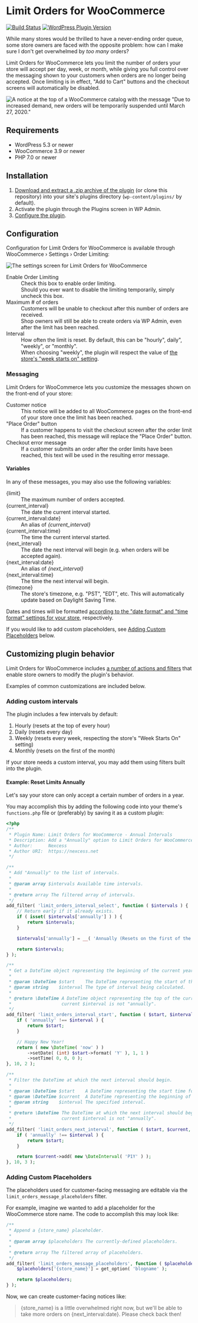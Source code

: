 # Limit Orders for WooCommerce

[![Build Status](https://travis-ci.org/nexcess/limit-orders.svg?branch=develop)](https://travis-ci.org/nexcess/limit-orders)
[![WordPress Plugin Version](https://img.shields.io/wordpress/plugin/v/limit-orders)](https://wordpress.org/plugins/limit-orders)

While many stores would be thrilled to have a never-ending order queue, some store owners are faced with the opposite problem: how can I make sure I don't get overwhelmed by _too many_ orders?

Limit Orders for WooCommerce lets you limit the number of orders your store will accept per day, week, or month, while giving you full control over the messaging shown to your customers when orders are no longer being accepted. Once limiting is in effect, "Add to Cart" buttons and the checkout screens will automatically be disabled.

![A notice at the top of a WooCommerce catalog with the message "Due to increased demand, new orders will be temporarily suspended until March 27, 2020."](.wordpress-org/screenshot-2.png)

## Requirements

* WordPress 5.3 or newer
* WooCommerce 3.9 or newer
* PHP 7.0 or newer

## Installation

1. [Download and extract a .zip archive of the plugin](https://github.com/nexcess/limit-orders/archive/master.zip) (or clone this repository) into your site's plugins directory (`wp-content/plugins/` by default).
2. Activate the plugin through the Plugins screen in WP Admin.
3. [Configure the plugin](#Configuration).

## Configuration

Configuration for Limit Orders for WooCommerce is available through WooCommerce &rsaquo; Settings &rsaquo; Order Limiting:

![The settings screen for Limit Orders for WooCommerce](.wordpress-org/screenshot-1.png)

<dl>
	<dt>Enable Order Limiting</dt>
	<dd>Check this box to enable order limiting.</dd>
	<dd>Should you ever want to disable the limiting temporarily, simply uncheck this box.</dd>
	<dt>Maximum # of orders</dt>
	<dd>Customers will be unable to checkout after this number of orders are received.</dd>
	<dd>Shop owners will still be able to create orders via WP Admin, even after the limit has been reached.</dd>
	<dt>Interval</dt>
	<dd>How often the limit is reset. By default, this can be "hourly", daily", "weekly", or "monthly".</dd>
	<dd>When choosing "weekly", the plugin will respect the value of <a href="https://wordpress.org/support/article/settings-general-screen/#week-starts-on">the store's "week starts on" setting</a>.</dd>
</dl>

### Messaging

Limit Orders for WooCommerce lets you customize the messages shown on the front-end of your store:

<dl>
	<dt>Customer notice</dt>
	<dd>This notice will be added to all WooCommerce pages on the front-end of your store once the limit has been reached.</dd>
	<dt>"Place Order" button</dt>
	<dd>If a customer happens to visit the checkout screen after the order limit has been reached, this message will replace the "Place Order" button.</dd>
	<dt>Checkout error message</dt>
	<dd>If a customer submits an order after the order limits have been reached, this text will be used in the resulting error message.</dd>
</dl>

#### Variables

In any of these messages, you may also use the following variables:

<dl>
	<dt>{limit}</dt>
	<dd>The maximum number of orders accepted.</dd>
	<dt>{current_interval}</dt>
	<dd>The date the current interval started.</dd>
	<dt>{current_interval:date}</dt>
	<dd>An alias of <var>{current_interval}</var></dd>
	<dt>{current_interval:time}</dt>
	<dd>The time the current interval started.</dd>
	<dt>{next_interval}</dt>
	<dd>The date the next interval will begin (e.g. when orders will be accepted again).</dd>
	<dt>{next_interval:date}</dt>
	<dd>An alias of <var>{next_interval}</var></dd>
	<dt>{next_interval:time}</dt>
	<dd>The time the next interval will begin.</dd>
	<dt>{timezone}</dt>
	<dd>The store's timezone, e.g. "PST", "EDT", etc. This will automatically update based on Daylight Saving Time.</dd>
</dl>

Dates and times will be formatted [according to the "date format" and "time format" settings for your store](https://wordpress.org/support/article/settings-general-screen/#date-format), respectively.

If you would like to add custom placeholders, see [Adding Custom Placeholders](#adding-custom-placeholders) below.

## Customizing plugin behavior

Limit Orders for WooCommerce includes [a number of actions and filters](https://codex.wordpress.org/Plugin_API) that enable store owners to modify the plugin's behavior.

Examples of common customizations are included below.

### Adding custom intervals

The plugin includes a few intervals by default:

1. Hourly (resets at the top of every hour)
1. Daily (resets every day)
1. Weekly (resets every week, respecting the store's "Week Starts On" setting)
1. Monthly (resets on the first of the month)

If your store needs a custom interval, you may add them using filters built into the plugin.

#### Example: Reset Limits Annually

Let's say your store can only accept a certain number of orders in a year.

You may accomplish this by adding the following code into your theme's `functions.php` file or (preferably) by saving it as a custom plugin:

```php
<?php
/**
 * Plugin Name: Limit Orders for WooCommerce - Annual Intervals
 * Description: Add a "Annually" option to Limit Orders for WooCommerce.
 * Author:      Nexcess
 * Author URI:  https://nexcess.net
 */

/**
 * Add "Annually" to the list of intervals.
 *
 * @param array $intervals Available time intervals.
 *
 * @return array The filtered array of intervals.
 */
add_filter( 'limit_orders_interval_select', function ( $intervals ) {
	// Return early if it already exists.
	if ( isset( $intervals['annually'] ) ) {
		return $intervals;
	}

	$intervals['annually'] = __( 'Annually (Resets on the first of the year)', 'limit-orders' );

	return $intervals;
} );

/**
 * Get a DateTime object representing the beginning of the current year.
 *
 * @param \DateTime $start    The DateTime representing the start of the current interval.
 * @param string    $interval The type of interval being calculated.
 *
 * @return \DateTime A DateTime object representing the top of the current hour or $start, if the
 *                   current $interval is not "annually".
 */
add_filter( 'limit_orders_interval_start', function ( $start, $interval ) {
	if ( 'annually' !== $interval ) {
		return $start;
	}

	// Happy New Year!
	return ( new \DateTime( 'now' ) )
		->setDate( (int) $start->format( 'Y' ), 1, 1 )
		->setTime( 0, 0, 0 );
}, 10, 2 );

/**
 * Filter the DateTime at which the next interval should begin.
 *
 * @param \DateTime $start    A DateTime representing the start time for the next interval.
 * @param \DateTime $current  A DateTime representing the beginning of the current interval.
 * @param string    $interval The specified interval.
 *
 * @return \DateTime The DateTime at which the next interval should begin, or $start if the
 *                   current $interval is not "annually".
 */
add_filter( 'limit_orders_next_interval', function ( $start, $current, $interval ) {
	if ( 'annually' !== $interval ) {
		return $start;
	}

	return $current->add( new \DateInterval( 'P1Y' ) );
}, 10, 3 );
```

### Adding Custom Placeholders

The placeholders used for customer-facing messaging are editable via the `limit_orders_message_placeholders` filter.

For example, imagine we wanted to add a placeholder for the WooCommerce store name. The code to accomplish this may look like:

```php
/**
 * Append a {store_name} placeholder.
 *
 * @param array $placeholders The currently-defined placeholders.
 *
 * @return array The filtered array of placeholders.
 */
add_filter( 'limit_orders_message_placeholders', function ( $placeholders ) {
	$placeholders['{store_name}'] = get_option( 'blogname' );

	return $placeholders;
} );
```

Now, we can create customer-facing notices like:

> {store_name} is a little overwhelmed right now, but we'll be able to take more orders on {next_interval:date}. Please check back then!
